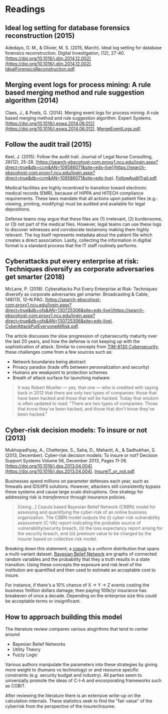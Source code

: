 # Readings

## Ideal log setting for database forensics reconstruction (2015)

Adedayo, O. M., & Olivier, M. S. (2015, March). Ideal log setting for database forensics reconstruction. Digital Investigation, (12), 27-40. [https://doi.org/10.1016/j.diin.2014.12.002](https://doi.org/10.1016/j.diin.2014.12.002). [IdealForensicsReconstruction.pdf](IdealForensicsReconstruction.pdf).

## Merging event logs for process mining: A rule based merging method and rule suggestion algorithm (2014)

Claes, J., & Poels, G. (2014). Merging event logs for process mining: A rule based merging method and rule suggestion algorithm. Expert Systems. [https://doi.org/10.1016/j.eswa.2014.06.012](https://doi.org/10.1016/j.eswa.2014.06.012). [MergeEventLogs.pdf](MergeEventLogs.pdf).

## Follow the audit trail (2015)

Keel, J. (2015). Follow the audit trail. Journal of Legal Nurse Consulting, 26(12), 25-28. [https://search-ebscohost-com.proxy1.ncu.edu/login.aspx?direct=true&db=ccm&AN=109586071&site=eds-live](https://search-ebscohost-com.proxy1.ncu.edu/login.aspx?direct=true&db=ccm&AN=109586071&site=eds-live). [FollowAuditTrail.pdf](FollowAuditTrail.pdf).

Medical facilities are highly incentived to transition toward electronic medical records (EMR), because of HIPPA and HITECH compliance requirements.  These laws mandate that all actions upon patient files (e.g.: viewing, printing, modifying) must be audited and available for legal depositions.

Defense teams may argue that these files are (1) irrelevant, (2) burdensome, or (3) not part of the medical files. However, legal teams can use these logs to discover witnesses and corroborate testamony making them highly relevant.  The log itself represents metadata about the patient file which creates a direct association.  Lastly, collecting the information in digitial format is a standard process that the IT staff routinely performs.  

## Cyberattacks put every enterprise at risk: Techniques diversify as corporate adversaries get smarter (2018)

McLane, P. (2018). Cyberattacks Put Every Enterprise at Risk: Techniques diversify as corporate adversaries get smarter. Broadcasting & Cable, 148(13), 12–N.PAG. [https://search-ebscohost-com.proxy1.ncu.edu/login.aspx?direct=true&db=ofs&AN=130725306&site=eds-live](https://search-ebscohost-com.proxy1.ncu.edu/login.aspx?direct=true&db=ofs&AN=130725306&site=eds-live). [CyberAttackPutEveryoneAtRisk.pdf](CyberAttackPutEveryoneAtRisk.pdf).

The article discusses the slow progression of cybersecurity maturity over the last 20 years, and how the defense is not keeping up with the sophistication of attack.  Similar to concepts from [TIM-8130 Cybersecurity](https://github.com/dr-natetorious/TIM-8301-Principals_of_CyberSecurity), these challenges come from a few sources such as:

- Network boundaries being abstract
- Privacy paradox (trade offs between personalization and security)
- Humans are weakpoint to protection schemes
- Breath of attack surface for launching malware

> It was Robert Mueller — yes, that one — who is credited with saying back in 2012 that there are only two types of companies: those that have been hacked and those that will be hacked. Today that wisdom is often updated to read: "There are two types of companies: Those that know they’ve been hacked, and those that don’t know they’ve been hacked."

## Cyber-risk decision models: To insure or not (2013)

Mukhopadhyay, A., Chatterjee, S., Saha, D., Mahanti, A., & Sadhukhan, S. (2013, December). Cyber-risk decision models: To insure or not? Decision Support Systems Volume 56, December 2013, Pages 11-26. [https://doi.org/10.1016/j.dss.2013.04.004](https://doi.org/10.1016/j.dss.2013.04.004). [InsureIT_or_not.pdf](InsureIT_or_not.pdf).

Businesses spend millions on parameter defenses each year, such as firewalls and IDS/IPS solutions.  However, attackers still consistently bypass these systems and cause large scale distruptions.  One strategy for addressing risk is _transference_ through insurance policies.

> [Using...] Copula based Bayesian Belief Network (CBBN) model for assessing and quantifying the cyber-risk of an online business organization. The CBBN model outputs the (i) cyber-risk vulnerability assessment
(C-VA) report indicating the probable source of vulnerability/security breach, (ii) the loss expectancy report arising for the security breach, and (iii) premium value to be charged by the insurer based on collective risk model.

Breaking down this statement; a [copula](https://www.investopedia.com/terms/c/copula.asp) is a uniform distribution that spans a multi-variant dataset.  [Bayesian Belief Network](https://towardsdatascience.com/introduction-to-bayesian-belief-networks-c012e3f59f1b) are graphs of connected random variables and the probability that they a truth results in a state transition.  Using these concepts the exposure and risk level of the institution are quantified and then used to estimate an acceptable cost to insure.

For instance, if there's a 10% chance of X -> Y -> Z events costing the business 1million dollars damage; then paying 100k/yr insurance has breakeven of once a decade.  Depending on the enterprise size this could be acceptable terms or insignificant.

## How to approach building this model

The literature review compares various alogirthms that tend to center around

- Bayesian Belief Networks
- Utility Theory
- Fuzzy Logic

Various authors manipulate the parameters into these strategies by giving more weight to (humans vs technology) or and resource specific constraints (e.g. security budget and industry).  All parties seem to universially promote the ideas of C-I-A and encorporating frameworks such as COBIT.

After reviewing the literature there is an extensive write-up on the calculation internals.  These statistics seek to find the "fair value" of the cyberrisk from the perspective of the insurer/insuree.
